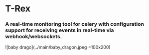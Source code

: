 # T-Rex

### A real-time monitoring tool for celery with configuration support for receiving events in real-time via webhook/websockets.


![baby drago](../main/baby_dragon.jpeg =100x200)

